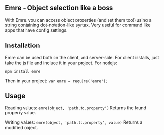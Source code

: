 ## Emre - Object selection like a boss

With Emre, you can access object properties (and set them too!) using a string containing dot-notation-like syntax. Very useful for command like apps that have config settings.

## Installation
Emre can be used both on the client, and server-side. For client installs, just take the js file and include it in your project. For nodejs:

```npm install emre```

Then in your project:
```var emre = require('emre');```

## Usage
Reading values:
```emre(object, 'path.to.property')```
Returns the found property value.

Writing values:
```emre(object, 'path.to.property', value)```
Returns a modified object.